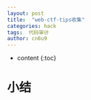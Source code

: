 ```yaml
---
layout: post
title:  "web-ctf-tips收集"
categories: hack
tags:  代码审计
author: cn6u9
---
```


* content
{:toc}

# 小结
